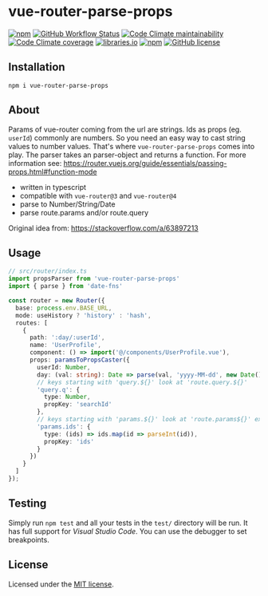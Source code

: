 # vue-router-parse-props

[![npm](https://img.shields.io/npm/v/vue-router-parse-props)](https://www.npmjs.com/package/vue-router-parse-props)
[![GitHub Workflow Status](https://img.shields.io/github/workflow/status/fratzinger/vue-router-parse-props/Node.js%20CI)](https://github.com/fratzinger/vue-router-parse-props/actions?query=branch%3Amain++)
[![Code Climate maintainability](https://img.shields.io/codeclimate/maintainability/fratzinger/vue-router-parse-props)](https://codeclimate.com/github/fratzinger/vue-router-parse-props)
[![Code Climate coverage](https://img.shields.io/codeclimate/coverage/fratzinger/vue-router-parse-props)](https://codeclimate.com/github/fratzinger/vue-router-parse-props)
[![libraries.io](https://img.shields.io/librariesio/release/npm/vue-router-parse-props)](https://libraries.io/npm/vue-router-parse-props)
[![npm](https://img.shields.io/npm/dm/vue-router-parse-props)](https://www.npmjs.com/package/vue-router-parse-props)
[![GitHub license](https://img.shields.io/github/license/fratzinger/vue-router-parse-props)](https://github.com/fratzinger/vue-router-parse-props/blob/master/LICENSE)

## Installation

```
npm i vue-router-parse-props
```

## About

Params of vue-router coming from the url are strings. Ids as props (eg. `userId`) commonly are numbers. So you need an easy way to cast string values to number values. That's where `vue-router-parse-props` comes into play.
The parser takes an parser-object and returns a function. For more information see: https://router.vuejs.org/guide/essentials/passing-props.html#function-mode

- written in typescript
- compatible with `vue-router@3` and `vue-router@4`
- parse to Number/String/Date
- parse route.params and/or route.query

Original idea from: https://stackoverflow.com/a/63897213

## Usage

```ts
// src/router/index.ts
import propsParser from 'vue-router-parse-props'
import { parse } from 'date-fns'

const router = new Router({
  base: process.env.BASE_URL,
  mode: useHistory ? 'history' : 'hash',
  routes: [
    {
      path: ':day/:userId',
      name: 'UserProfile',
      component: () => import('@/components/UserProfile.vue'),
      props: paramsToPropsCaster({ 
        userId: Number,
        day: (val: string): Date => parse(val, 'yyyy-MM-dd', new Date()),
        // keys starting with 'query.${}' look at 'route.query.${}'
        'query.q': {
          type: Number,
          propKey: 'searchId'
        },
        // keys starting with 'params.${}' look at 'route.params${}' explicitly
        'params.ids': {
          type: (ids) => ids.map(id => parseInt(id)),
          propKey: 'ids'
        }
      })
    }
  ]
});
```

## Testing

Simply run `npm test` and all your tests in the `test/` directory will be run. It has full support for *Visual Studio Code*. You can use the debugger to set breakpoints.

## License

Licensed under the [MIT license](LICENSE).